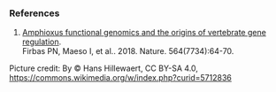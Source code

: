 ### References

1.  [Amphioxus functional genomics and the origins of vertebrate gene
    regulation](http://europepmc.org/abstract/MED/30464347).\
    Firbas PN, Maeso I, et al.. 2018. Nature. 564(7734):64-70.

Picture credit: By © Hans Hillewaert, CC BY-SA 4.0,
<https://commons.wikimedia.org/w/index.php?curid=5712836>

